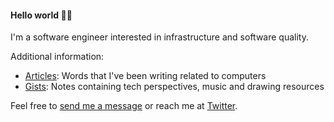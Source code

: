 #### Hello world :wave::mate:

I'm a software engineer interested in infrastructure and software quality.

Additional information:
- [Articles](https://medium.com/@gustavo_f): Words that I've been writing related to computers
- [Gists](https://gist.github.com/gustavo-freitas): Notes containing tech perspectives, music and drawing resources

Feel free to [send me a message](mailto:gustavof@gmail.com) or reach me at [Twitter](https://twitter.com/gustavo_freitas).
